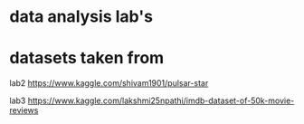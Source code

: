 # data analysis lab's
# datasets taken from

lab2
https://www.kaggle.com/shivam1901/pulsar-star

lab3
https://www.kaggle.com/lakshmi25npathi/imdb-dataset-of-50k-movie-reviews
